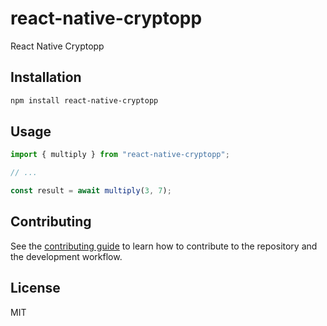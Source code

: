 # react-native-cryptopp

React Native Cryptopp

## Installation

```sh
npm install react-native-cryptopp
```

## Usage

```js
import { multiply } from "react-native-cryptopp";

// ...

const result = await multiply(3, 7);
```

## Contributing

See the [contributing guide](CONTRIBUTING.md) to learn how to contribute to the repository and the development workflow.

## License

MIT
